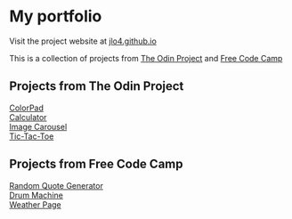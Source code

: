 # My portfolio

Visit the project website at [jlo4.github.io](https://jlo4.github.io)

This is a collection of projects from [The Odin Project](https://www.theodinproject.com) and [Free Code Camp](https://www.freecodecamp.org/)

## Projects from The Odin Project

[ColorPad](https://github.com/jlo4/colorpad) <br />
[Calculator](https://github.com/jlo4/calculator) <br />
[Image Carousel](https://github.com/jlo4/image-carousel) <br />
[Tic-Tac-Toe](https://github.com/jlo4/tic-tac-toe) <br />

## Projects from Free Code Camp
[Random Quote Generator](https://github.com/jlo4/random-quote-generator) <br />
[Drum Machine](https://github.com/jlo4/drum-machine) <br />
[Weather Page](https://github.com/jlo4/weather-page) <br />
